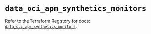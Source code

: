 # `data_oci_apm_synthetics_monitors`

Refer to the Terraform Registory for docs: [`data_oci_apm_synthetics_monitors`](https://registry.terraform.io/providers/oracle/oci/6.18.0/docs/data-sources/apm_synthetics_monitors).
